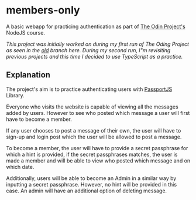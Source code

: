 # members-only

A basic webapp for practicing authentication as part of [The Odin Project's](https://www.theodinproject.com/) NodeJS course.

_This project was initially worked on during my first run of The Oding Project as seen in the [old](https://github.com/Ashish-Krishna-K/members-only/tree/old) branch here. During my second run, I"m revisiting previous projects and this time I decided to use TypeScript as a practice._

## Explanation

The project's aim is to practice authenticating users with [PassportJS](https://www.passportjs.org/) Library.

Everyone who visits the website is capable of viewing all the messages added by users. However to see who posted which message a user will first have to become a member.

If any user chooses to post a message of their own, the user will have to sign-up and login post which the user will be allowed to post a message.

To become a member, the user will have to provide a secret passphrase for which a hint is provided, if the secret passphrases matches, the user is made a member and will be able to view who posted which message and on which date.

Additionally, users will be able to become an Admin in a similar way by inputting a secret passphrase. However, no hint will be provided in this case.
An admin will have an additional option of deleting message.
